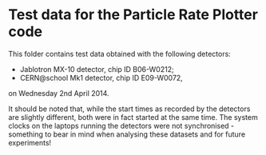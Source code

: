 Test data for the Particle Rate Plotter code
============================================

This folder contains test data obtained with the following detectors:

* Jablotron MX-10 detector, chip ID B06-W0212;
* CERN@school Mk1 detector, chip ID E09-W0072,

on Wednesday 2nd April 2014.

It should be noted that, while the start times as recorded by the
detectors are slightly different, both were in fact started at the same
time. The system clocks on the laptops running the detectors were not
synchronised - something to bear in mind when analysing these datasets
and for future experiments!
